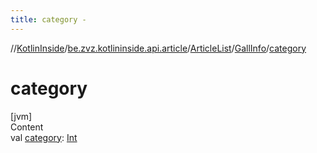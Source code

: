 ```yaml
---
title: category -
---
```

//[KotlinInside](../../../index.md)/[be.zvz.kotlininside.api.article](../../index.md)/[ArticleList](../index.md)/[GallInfo](index.md)/[category](category.md)



# category  
[jvm]  
Content  
val [category](category.md): [Int](https://kotlinlang.org/api/latest/jvm/stdlib/kotlin/-int/index.html)  



